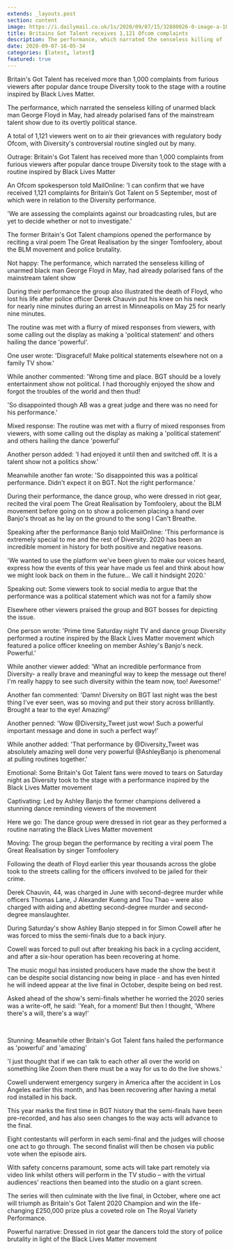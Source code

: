 ```yaml
---
extends: _layouts.post
section: content
image: https://i.dailymail.co.uk/1s/2020/09/07/15/32880026-0-image-a-10_1599490356041.jpg 
title: Britains Got Talent receives 1,121 Ofcom complaints 
description: The performance, which narrated the senseless killing of  George Floyd in May, had already polarised fans of the mainstream talent show before a faction aired their grievances. 
date: 2020-09-07-16-05-34 
categories: [latest, latest] 
featured: true 
--- 
```

Britain's Got Talent has received more than 1,000 complaints from furious viewers after popular dance troupe Diversity took to the stage with a routine inspired by Black Lives Matter. 

The performance, which narrated the senseless killing of unarmed black man George Floyd in May, had already polarised fans of the mainstream talent show due to its overtly political stance. 

A total of 1,121 viewers went on to air their grievances with regulatory body Ofcom, with Diversity's controversial routine singled out by many.  

Outrage: Britain's Got Talent has received more than 1,000 complaints from furious viewers after popular dance troupe Diversity took to the stage with a routine inspired by Black Lives Matter

An Ofcom spokesperson told MailOnline: 'I can confirm that we have received 1,121 complaints for Britain’s Got Talent on 5 September, most of which were in relation to the Diversity performance.

'We are assessing the complaints against our broadcasting rules, but are yet to decide whether or not to investigate.' 

The former Britain's Got Talent champions opened the performance by reciting a viral poem The Great Realisation by the singer Tomfoolery, about the BLM movement and police brutality. 

Not happy: The performance, which narrated the senseless killing of unarmed black man George Floyd in May, had already polarised fans of the mainstream talent show

During their performance the group also illustrated the death of Floyd, who lost his life after police officer Derek Chauvin put his knee on his neck for nearly nine minutes during an arrest in Minneapolis on May 25 for nearly nine minutes.    

The routine was met with a flurry of mixed responses from viewers, with some calling out the display as making a 'political statement' and others hailing the dance 'powerful'.

One user wrote: 'Disgraceful! Make political statements elsewhere not on a family TV show.'

While another commented: 'Wrong time and place. BGT should be a lovely entertainment show not political. I had thoroughly enjoyed the show and forgot the troubles of the world and then thud! 

'So disappointed though AB was a great judge and there was no need for his performance.'

Mixed response: The routine was met with a flurry of mixed responses from viewers, with some calling out the display as making a 'political statement' and others hailing the dance 'powerful'



Another person added: 'I had enjoyed it until then and switched off. It is a talent show not a politics show.'

Meanwhile another fan wrote: 'So disappointed this was a political performance. Didn't expect it on BGT. Not the right performance.'

During their performance, the dance group, who were dressed in riot gear, recited the viral poem The Great Realisation by Tomfoolery, about the BLM movement before going on to show a policemen placing a hand over Banjo's throat as he lay on the ground to the song I Can't Breathe.

Speaking after the performance Banjo told MailOnline: 'This performance is extremely special to me and the rest of Diversity. 2020 has been an incredible moment in history for both positive and negative reasons. 

'We wanted to use the platform we've been given to make our voices heard, express how the events of this year have made us feel and think about how we might look back on them in the future... We call it hindsight 2020.' 











Speaking out: Some viewers took to social media to argue that the performance was a political statement which was not for a family show

Elsewhere other viewers praised the group and BGT bosses for depicting the issue.  

One person wrote: 'Prime time Saturday night TV and dance group Diversity performed a routine inspired by the Black Lives Matter movement which featured a police officer kneeling on member Ashley's Banjo's neck. Powerful.'

While another viewer added: 'What an incredible performance from Diversity- a really brave and meaningful way to keep the message out there! I'm really happy to see such diversity within the team now, too! Awesome!'

Another fan commented: 'Damn! Diversity on BGT last night was the best thing I've ever seen, was so moving and put their story across brilliantly. Brought a tear to the eye! Amazing!'     

Another penned: 'Wow @Diversity_Tweet just wow! Such a powerful important message and done in such a perfect way!' 

While another added: 'That performance by @Diversity_Tweet was absolutely amazing well done very powerful @AshleyBanjo is phenomenal at pulling routines together.'     

Emotional: Some Britain's Got Talent fans were moved to tears on Saturday night as Diversity took to the stage with a performance inspired by the Black Lives Matter movement

Captivating: Led by Ashley Banjo the former champions delivered a stunning dance reminding viewers of the movement

Here we go: The dance group were dressed in riot gear as they performed a routine narrating the Black Lives Matter movement

Moving: The group began the performance by reciting a viral poem The Great Realisation by singer Tomfoolery

Following the death of Floyd earlier this year thousands across the globe took to the streets calling for the officers involved to be jailed for their crime.  

Derek Chauvin, 44, was charged in June with second-degree murder while officers Thomas Lane, J Alexander Kueng and Tou Thao – were also charged with aiding and abetting second-degree murder and second-degree manslaughter. 

During Saturday's show Ashley Banjo stepped in for Simon Cowell after he was forced to miss the semi-finals due to a back injury. 

Cowell was forced to pull out after breaking his back in a cycling accident, and after a six-hour operation has been recovering at home. 

The music mogul has insisted producers have made the show the best it can be despite social distancing now being in place - and has even hinted he will indeed appear at the live final in October, despite being on bed rest. 

Asked ahead of the show's semi-finals whether he worried the 2020 series was a write-off, he said: 'Yeah, for a moment! But then I thought, 'Where there's a will, there's a way!' 

 









Stunning: Meanwhile other Britain's Got Talent fans hailed the performance as 'powerful' and 'amazing' 

'I just thought that if we can talk to each other all over the world on something like Zoom then there must be a way for us to do the live shows.'  

Cowell underwent emergency surgery in America after the accident in Los Angeles earlier this month, and has been recovering after having a metal rod installed in his back. 

This year marks the first time in BGT history that the semi-finals have been pre-recorded, and has also seen changes to the way acts will advance to the final. 

Eight contestants will perform in each semi-final and the judges will choose one act to go through. The second finalist will then be chosen via public vote when the episode airs.

With safety concerns paramount, some acts will take part remotely via video link whilst others will perform in the TV studio – with the virtual audiences' reactions then beamed into the studio on a giant screen.  

The series will then culminate with the live final, in October, where one act will triumph as Britain's Got Talent 2020 Champion and win the life-changing £250,000 prize plus a coveted role on The Royal Variety Performance. 

Powerful narrative: Dressed in riot gear the dancers told the story of police brutality in light of the Black Lives Matter movement



